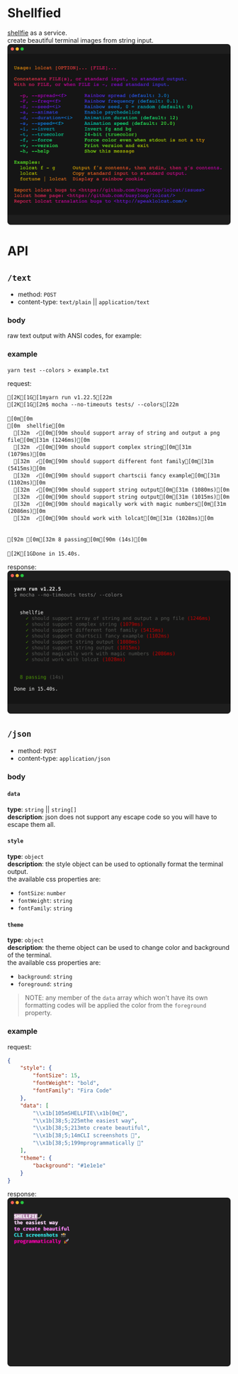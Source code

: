 # Shellfied

[shellfie](https://github.com/tool3/shellfie) as a service.   
create beautiful terminal images from string input.   
![](https://github.com/tool3/shellfied/blob/master/lolcat.png?raw=true)

# API

## `/text`
- method: `POST`
- content-type: `text/plain` || `application/text`

### body
raw text output with ANSI codes, for example:   

### example
`yarn test --colors > example.txt`

request:
```text
[2K[1G[1myarn run v1.22.5[22m
[2K[1G[2m$ mocha --no-timeouts tests/ --colors[22m

[0m[0m
[0m  shellfie[0m
  [32m  ✓[0m[90m should support array of string and output a png file[0m[31m (1246ms)[0m
  [32m  ✓[0m[90m should support complex string[0m[31m (1079ms)[0m
  [32m  ✓[0m[90m should support different font family[0m[31m (5415ms)[0m
  [32m  ✓[0m[90m should support chartscii fancy example[0m[31m (1102ms)[0m
  [32m  ✓[0m[90m should support string output[0m[31m (1080ms)[0m
  [32m  ✓[0m[90m should support string output[0m[31m (1015ms)[0m
  [32m  ✓[0m[90m should magically work with magic numbers[0m[31m (2086ms)[0m
  [32m  ✓[0m[90m should work with lolcat[0m[31m (1028ms)[0m


[92m [0m[32m 8 passing[0m[90m (14s)[0m

[2K[1GDone in 15.40s.
```

response:
![](https://github.com/tool3/shellfied/blob/master/test.png?raw=true)

## `/json`
- method: `POST`
- content-type: `application/json`

### body
#### `data`
**type**: `string` || `string[]`   
**description**: json does not support any escape code so you will have to escape them all.   
#### `style`
**type**: `object`   
**description**: the style object can be used to optionally format the terminal output.   
the available css properties are:
- `fontSize`: `number`
- `fontWeight`: `string`
- `fontFamily`: `string`

#### `theme`
**type**: `object`   
**description**: the theme object can be used to change color and background of the terminal.   
the available css properties are:   
- `background`: `string`
- `foreground`: `string`

> NOTE: any member of the `data` array which won't have its own formatting codes will be applied the color from the `foreground` property.

### example
request:
```json
{
    "style": {
        "fontSize": 15,
        "fontWeight": "bold",
        "fontFamily": "Fira Code"
    },
    "data": [
        "\\x1b[105mSHELLFIE\\x1b[0m🤳",
        "\\x1b[38;5;225mthe easiest way",
        "\\x1b[38;5;213mto create beautiful",
        "\\x1b[38;5;14mCLI screenshots 📸",
        "\\x1b[38;5;199mprogrammatically 🚀"
    ],
    "theme": {
        "background": "#1e1e1e"
    }
}
```

response:   
![](https://github.com/tool3/shellfied/blob/master/shellfie.png?raw=true)
